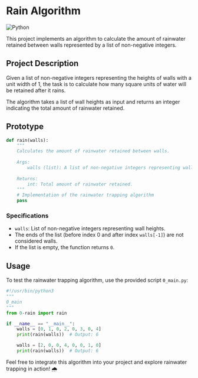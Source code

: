 # Rain Algorithm

![Python](https://img.shields.io/badge/Python-3.9-blue)

This project implements an algorithm to calculate the amount of rainwater retained between walls represented by a list of non-negative integers.

## Project Description

Given a list of non-negative integers representing the heights of walls with a unit width of 1, the task is to calculate how many square units of water will be retained after it rains.

The algorithm takes a list of wall heights as input and returns an integer indicating the total amount of rainwater retained.

## Prototype

```python
def rain(walls):
    """
    Calculates the amount of rainwater retained between walls.
    
    Args:
        walls (list): A list of non-negative integers representing wall heights.
    
    Returns:
        int: Total amount of rainwater retained.
    """
    # Implementation of the rainwater trapping algorithm
    pass
```

### Specifications

- `walls`: List of non-negative integers representing wall heights.
- The ends of the list (before index 0 and after index `walls[-1]`) are not considered walls.
- If the list is empty, the function returns `0`.

## Usage

To test the rainwater trapping algorithm, use the provided script `0_main.py`:

```python
#!/usr/bin/python3
"""
0_main
"""
from 0-rain import rain

if __name__ == "__main__":
    walls = [0, 1, 0, 2, 0, 3, 0, 4]
    print(rain(walls))  # Output: 6

    walls = [2, 0, 0, 4, 0, 0, 1, 0]
    print(rain(walls))  # Output: 6
```

Feel free to integrate this algorithm into your project and explore rainwater trapping in action! 🌧️
